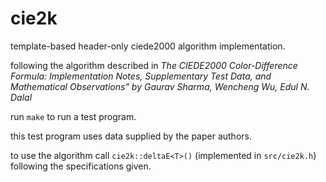 # cie2k
template-based header-only ciede2000 algorithm implementation.

following the algorithm described in _The CIEDE2000 Color-Difference Formula: Implementation Notes, 
Supplementary Test Data, and Mathematical Observations" by Gaurav Sharma, Wencheng Wu, Edul N. Dalal_

run `make` to run a test program.

this test program uses data supplied by the paper authors.

to use the algorithm call `cie2k::deltaE<T>()` (implemented in `src/cie2k.h`) following the specifications given.
